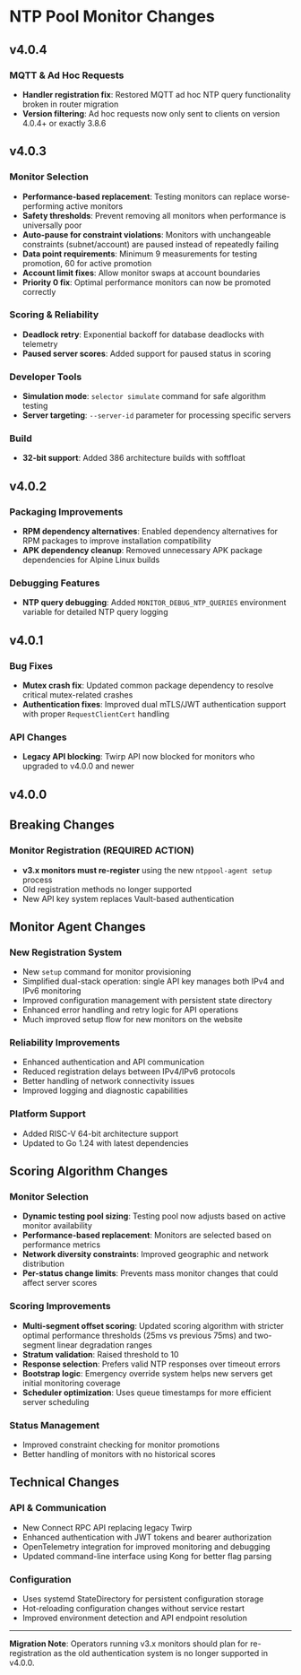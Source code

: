 # NTP Pool Monitor Changes

## v4.0.4

### MQTT & Ad Hoc Requests
- **Handler registration fix**: Restored MQTT ad hoc NTP query functionality broken in router migration
- **Version filtering**: Ad hoc requests now only sent to clients on version 4.0.4+ or exactly 3.8.6

## v4.0.3

### Monitor Selection
- **Performance-based replacement**: Testing monitors can replace worse-performing active monitors
- **Safety thresholds**: Prevent removing all monitors when performance is universally poor
- **Auto-pause for constraint violations**: Monitors with unchangeable constraints (subnet/account) are paused instead of repeatedly failing
- **Data point requirements**: Minimum 9 measurements for testing promotion, 60 for active promotion
- **Account limit fixes**: Allow monitor swaps at account boundaries
- **Priority 0 fix**: Optimal performance monitors can now be promoted correctly

### Scoring & Reliability
- **Deadlock retry**: Exponential backoff for database deadlocks with telemetry
- **Paused server scores**: Added support for paused status in scoring

### Developer Tools
- **Simulation mode**: `selector simulate` command for safe algorithm testing
- **Server targeting**: `--server-id` parameter for processing specific servers

### Build
- **32-bit support**: Added 386 architecture builds with softfloat

## v4.0.2

### Packaging Improvements
- **RPM dependency alternatives**: Enabled dependency alternatives for RPM packages to improve installation compatibility
- **APK dependency cleanup**: Removed unnecessary APK package dependencies for Alpine Linux builds

### Debugging Features
- **NTP query debugging**: Added `MONITOR_DEBUG_NTP_QUERIES` environment variable for detailed NTP query logging

## v4.0.1

### Bug Fixes
- **Mutex crash fix**: Updated common package dependency to resolve critical mutex-related crashes
- **Authentication fixes**: Improved dual mTLS/JWT authentication support with proper `RequestClientCert` handling

### API Changes
- **Legacy API blocking**: Twirp API now blocked for monitors who upgraded to v4.0.0 and newer

## v4.0.0

## Breaking Changes

### Monitor Registration (REQUIRED ACTION)
- **v3.x monitors must re-register** using the new `ntppool-agent setup` process
- Old registration methods no longer supported
- New API key system replaces Vault-based authentication

## Monitor Agent Changes

### New Registration System
- New `setup` command for monitor provisioning
- Simplified dual-stack operation: single API key manages both IPv4 and IPv6 monitoring
- Improved configuration management with persistent state directory
- Enhanced error handling and retry logic for API operations
- Much improved setup flow for new monitors on the website

### Reliability Improvements
- Enhanced authentication and API communication
- Reduced registration delays between IPv4/IPv6 protocols
- Better handling of network connectivity issues
- Improved logging and diagnostic capabilities

### Platform Support
- Added RISC-V 64-bit architecture support
- Updated to Go 1.24 with latest dependencies

## Scoring Algorithm Changes

### Monitor Selection
- **Dynamic testing pool sizing**: Testing pool now adjusts based on active monitor availability
- **Performance-based replacement**: Monitors are selected based on performance metrics
- **Network diversity constraints**: Improved geographic and network distribution
- **Per-status change limits**: Prevents mass monitor changes that could affect server scores

### Scoring Improvements
- **Multi-segment offset scoring**: Updated scoring algorithm with stricter optimal performance thresholds (25ms vs previous 75ms) and two-segment linear degradation ranges
- **Stratum validation**: Raised threshold to 10
- **Response selection**: Prefers valid NTP responses over timeout errors
- **Bootstrap logic**: Emergency override system helps new servers get initial monitoring coverage
- **Scheduler optimization**: Uses queue timestamps for more efficient server scheduling

### Status Management
- Improved constraint checking for monitor promotions
- Better handling of monitors with no historical scores

## Technical Changes

### API & Communication
- New Connect RPC API replacing legacy Twirp
- Enhanced authentication with JWT tokens and bearer authorization
- OpenTelemetry integration for improved monitoring and debugging
- Updated command-line interface using Kong for better flag parsing

### Configuration
- Uses systemd StateDirectory for persistent configuration storage
- Hot-reloading configuration changes without service restart
- Improved environment detection and API endpoint resolution

---

**Migration Note**: Operators running v3.x monitors should plan for re-registration as the old authentication system is no longer supported in v4.0.0.

